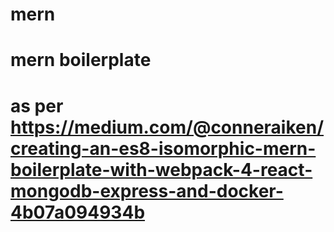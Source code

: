 # mern
# mern boilerplate
# as per https://medium.com/@conneraiken/creating-an-es8-isomorphic-mern-boilerplate-with-webpack-4-react-mongodb-express-and-docker-4b07a094934b
